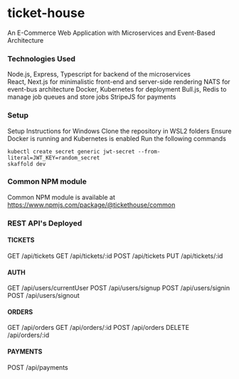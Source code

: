 # ticket-house
An E-Commerce Web Application with Microservices and Event-Based Architecture

### Technologies Used
Node.js, Express, Typescript for backend of the microservices <br>
React, Next.js for minimalistic front-end and server-side rendering
NATS for event-bus architecture
Docker, Kubernetes for deployment
Bull.js, Redis to manage job queues and store jobs
StripeJS for payments

### Setup
Setup Instructions for Windows
Clone the repository in WSL2 folders
Ensure Docker is running and Kubernetes is enabled
Run the following commands

```
kubectl create secret generic jwt-secret --from-literal=JWT_KEY=random_secret
skaffold dev
```

### Common NPM module
Common NPM module is available at https://www.npmjs.com/package/@tickethouse/common

### REST API's Deployed
#### TICKETS
GET /api/tickets
GET /api/tickets/:id
POST /api/tickets
PUT /api/tickets/:id

#### AUTH
GET /api/users/currentUser
POST /api/users/signup
POST /api/users/signin
POST /api/users/signout

#### ORDERS
GET /api/orders
GET /api/orders/:id
POST /api/orders
DELETE /api/orders/:id

#### PAYMENTS
POST /api/payments


